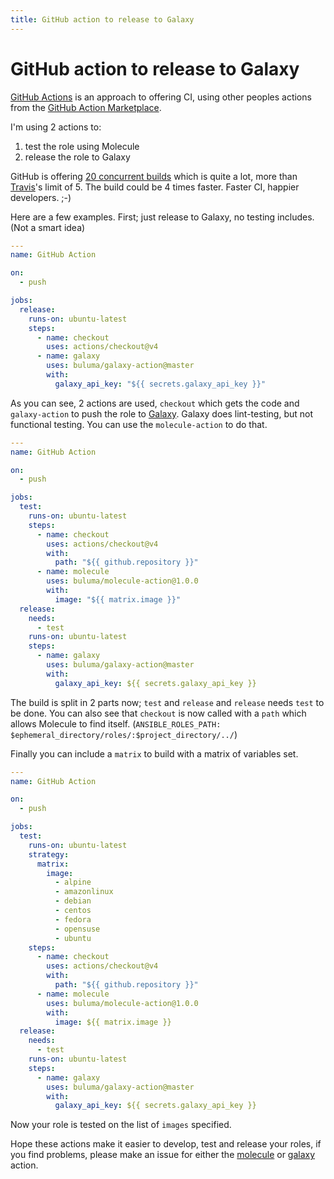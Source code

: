 ```yaml
---
title: GitHub action to release to Galaxy
---
```


# GitHub action to release to Galaxy

[GitHub Actions](https://github.com/features/actions) is an approach to offering CI, using other peoples actions from the [GitHub Action Marketplace](https://github.com/marketplace?type=actions).

I'm using 2 actions to:
1. test the role using Molecule
2. release the role to Galaxy

GitHub is offering [20 concurrent builds](https://help.github.com/en/actions/automating-your-workflow-with-github-actions/about-github-actions#usage-limits) which is quite a lot, more than [Travis](https://travis-ci.org/)'s limit of 5. The build could be 4 times faster. Faster CI, happier developers. ;-)

Here are a few examples. First; just release to Galaxy, no testing includes. (Not a smart idea)

```yaml
---
name: GitHub Action

on:
  - push

jobs:
  release:
    runs-on: ubuntu-latest
    steps:
      - name: checkout
        uses: actions/checkout@v4
      - name: galaxy
        uses: buluma/galaxy-action@master
        with:
          galaxy_api_key: "${{ secrets.galaxy_api_key }}"
```

As you can see, 2 actions are used, `checkout` which gets the code and `galaxy-action` to push the role to [Galaxy](https://galaxy.ansible.com/). Galaxy does lint-testing, but not functional testing. You can use the `molecule-action` to do that.

```yaml
---
name: GitHub Action

on:
  - push

jobs:
  test:
    runs-on: ubuntu-latest
    steps:
      - name: checkout
        uses: actions/checkout@v4
        with:
          path: "${{ github.repository }}"
      - name: molecule
        uses: buluma/molecule-action@1.0.0
        with:
          image: "${{ matrix.image }}"
  release:
    needs:
      - test
    runs-on: ubuntu-latest
    steps:
      - name: galaxy
        uses: buluma/galaxy-action@master
        with:
          galaxy_api_key: ${{ secrets.galaxy_api_key }}
```

The build is split in 2 parts now; `test` and `release` and `release` needs `test` to be done.
You can also see that `checkout` is now called with a `path` which allows Molecule to find itself. (`ANSIBLE_ROLES_PATH: $ephemeral_directory/roles/:$project_directory/../`)

Finally you can include a `matrix` to build with a matrix of variables set.

```yaml
---
name: GitHub Action

on:
  - push

jobs:
  test:
    runs-on: ubuntu-latest
    strategy:
      matrix:
        image:
          - alpine
          - amazonlinux
          - debian
          - centos
          - fedora
          - opensuse
          - ubuntu
    steps:
      - name: checkout
        uses: actions/checkout@v4
        with:
          path: "${{ github.repository }}"
      - name: molecule
        uses: buluma/molecule-action@1.0.0
        with:
          image: ${{ matrix.image }}
  release:
    needs:
      - test
    runs-on: ubuntu-latest
    steps:
      - name: galaxy
        uses: buluma/galaxy-action@master
        with:
          galaxy_api_key: ${{ secrets.galaxy_api_key }}
```

Now your role is tested on the list of `images` specified.

<!-- #TODO; update to local -->
Hope these actions make it easier to develop, test and release your roles, if you find problems, please make an issue for either the [molecule](https://github.com/buluma/molecule-action/issues) or [galaxy](https://github.com/buluma/galaxy-action/issues) action.
